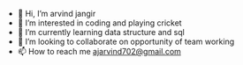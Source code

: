 - 👋 Hi, I’m arvind jangir
- 👀 I’m interested in coding and playing cricket
- 🌱 I’m currently learning data structure and sql
- 💞️ I’m looking to collaborate on opportunity of team working
- 📫 How to reach me ajarvind702@gmail.com

<!---
assassinoo7/assassinoo7 is a ✨ special ✨ repository because its `README.md` (this file) appears on your GitHub profile.
You can click the Preview link to take a look at your changes.
--->
